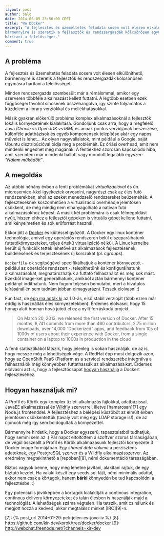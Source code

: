 ```yaml
---
layout: post
author: balo
date: 2014-06-09 23:56:00 CEST
title: "We DOcker"
excerpt: "A fejlesztés és üzemeltetés feladata sosem volt élesen elkülöníthető, 
bármennyire is szeretik a fejlesztők és rendszergazdák kölcsönösen egymásra 
hárítani a felelősséget."
comment: true
---
```


## A probléma

A fejlesztés és üzemeltetés feladata sosem volt élesen elkülöníthető, 
bármennyire is szeretik a fejlesztők és rendszergazdák kölcsönösen egymásra 
hárítani a felelősséget.

Minden rendszergazda szembesült már a rémálommal, amikor egy szerveren többféle 
alkalmazást kellett futtatni. A legtöbb esetben ezek függőségei távolról sincsenek 
összehangolva, így szinte folyamatos a küzdelem a library verziókkal és mellékhatásokkal.

Másik gyakran előkerülő probléma komplex alkalmazásoknál a fejlesztők lokális 
környezetének kialakítása. Gondoljunk csak arra, hogy a megfelelő 
Java *(Oracle vs OpenJDK vs IBM)* és annak pontos verziójának beszerzése, 
különféle adatbázisok és egyéb komponensek telepítése akár egy napos művelet is lehet... 
Az olyan nagyvállalatok, mint például a Google, saját Ubuntu disztribúcióval 
oldja meg a problémáit. Ez óriási overhead, amit nem mindenki engedhet meg magának.
A fentiekhez szorosan kapcsolódó hiba, amit szerintem már mindenki hallott 
vagy mondott legalább egyszer: *"Nálam működött"*.

## A megoldás

Az utóbbi néhány évben a fenti problémákat *virtualizációval* és ún. microservice-kkel 
igyekeztek orvosolni, nagyrészt csak az éles futó rendszerekben, ahol az ezeket menedzselő 
rendszereket beüzemelték. A fejlesztéseknek köszönhetően a virtualizáció overheadje 
jelentősen csökkent, de még mindig nem elhanyagolható a natívan futó alkalmazásokhoz képest. 
A másik két problémára is csak félmegoldást nyújt, hiszen ehhez a fejlesztői gépeken is virtuális 
gépet kellene futtatni, ami kényelmetlen és sok erőforrást használ.

Ekkor jött a [Docker][1] és kiütéssel győzött.
A Docker egy linux konténer technológia, amivel egy operációs rendszeren belül elszeparálhatunk 
futtatókörnyezeteket, teljes értékű virtualizáció nélkül. A Linux kernelbe került új funkciók 
tették lehetővé az alkalmazások fejlesztésének, buildelésének és terjesztésének új 
korszakát (pl. *cgroups*).

`Dockerfile`-ok segítségével specifikálhatjuk a konténer környezetét - például az 
operációs rendszert -, telepíthetünk és konfigurálhatunk alkalmazásokat, meghatározhatjuk 
a futtató felhasználót és még sok mást. Ezekből image-ket generálhatunk, amikből aztán 
bármennyi konténer példányt indíthatunk. Nem fogom teljesen bemutatni, mert a hivatalos 
leírásánál én sem tudnám jobban elmagyarázni. [Tessék elolvasni][2] :)

Fun fact, de [épp ma adták ki][3] az 1.0-ás, első stabil verzióját (több ezren már 
eddig is használták éles környezetekben). Érdemes elolvasni, hogy 15 hónap alatt 
honnan hová jutott el ez a nyílt forráskodú projekt.

> On March 20, 2013, we released the first version of Docker.
> After 15 months, 8,741 commits from more than 460 contributors, 2.75 million downloads, over 14,000 “Dockerized” apps, and feedback from 10s of 1000s of users about their experience with Docker, from a single container on a laptop to 1000s in production in the cloud 

A fenti statisztikából látszik, hogy jelenleg is sokan használják, de az is, 
hogy messze még a lehetőségek vége. A RedHat épp most dolgozik azon, hogy az 
OpenShift PaaS (Platform as a service) rendszerébe [integrálva][4] a felhasználók 
még könnyebben futtathassák az alkalmazásaikat.
Érdemes elolvasni azt is, hogy a fejlesztőcsapat [hogyan használja][5] a 
Dockert fejlesztéséhez.

## Hogyan használjuk mi?

A Profil és Körök egy komplex üzleti alkalmazás fájlokkal, adatbázissal, JavaEE alkalmazással 
és [Wildfly][6] szerverrel, illetve [hamarosan][7] egy Node.js frontenddel. A fejlesztéshez 
a belépési küszöböt az elmúlt évben jelentősen csökkentettük (tavaly volt még egy LDAP storage is!), 
de az újoncok még így sem boldogultak a környezettel.

Bármennyire hirdetik, hogy a Docker egyszerű, tapasztalatból tudhatjuk, hogy semmi sem az :)
Pár napot eltöltöttem a szoftver szoros társaságában, de végül összeállt a Profil és Körök 
alkalmazásunk fejlesztői környezete 3 Docker image formájában. Egy *shared data volume* a 
perzisztens adatoknak, egy PostgreSQL szerver és a Wildfly alkalmazásszerver.
Az eredmény megtekinthető a [repóban][8], némi dokumentáció társaságában.

Biztos vagyok benne, hogy még lehetne javítani, alakítani rajtuk, de egy bíztató kezdet. 
Ha valaki készít egy seeds.sql fájlt, némi minimális adattal, akkor nem csak a körtagok, 
hanem **bárki** könnyedén be tud kapcsolódni a fejlesztésbe. :)

Egy potenciális jövőképben a körtagok kialakítják a continous integration, continous 
delivery környezeteket és talán élesben is használják majd a technológiát. 
A lehetőségek száma végtelen. Ha tetszik, amit csinálunk és megjött hozzá a kedved, 
akkor megtalálsz minket [IRC][9]-n.

[1]: http://www.docker.com
[2]: http://www.docker.com/whatisdocker/
[3]: http://blog.docker.com/2014/06/its-here-docker-1-0/
[4]: https://www.openshift.com/blogs/containers-certifications-docker-openshift-and-why-it-all-matters
[5]: https://www.openshift.com/blogs/how-docker-changed-the-way-we-develop-and-release-openshift-online
[6]: http://wildfly.org
[7]: {% post_url 2014-01-29-pek-jelen-es-jovo-iv %}
[8]: https://github.com/kir-dev/korok/tree/docker/docker
[9]: http://webchat.freenode.net/?channels=kir-dev
